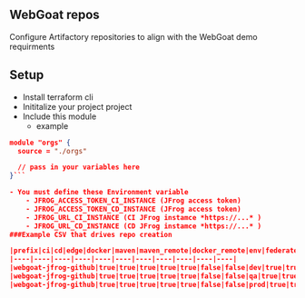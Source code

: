 ## WebGoat repos
Configure Artifactory repositories to align with the WebGoat demo requirments

## Setup
- Install terraform cli
- Inititalize your project project
- Include this module
    - example
```json
module "orgs" {
  source = "./orgs"

  // pass in your variables here
}```

- You must define these Environment variable
    - JFROG_ACCESS_TOKEN_CI_INSTANCE (JFrog access token)
    - JFROG_ACCESS_TOKEN_CD_INSTANCE (JFrog access token)
    - JFROG_URL_CI_INSTANCE (CI JFrog instamce *https://...* )
    - JFROG_URL_CD_INSTANCE (CD JFrog instamce *https://...* )
###Example CSV that drives repo creation

|prefix|ci|cd|edge|docker|maven|maven_remote|docker_remote|env|federated|xray_enabled|
|----|----|----|----|----|----|----|----|----|----|----|
|webgoat-jfrog-github|true|true|true|true|true|false|false|dev|true|true|
|webgoat-jfrog-github|true|true|true|true|true|false|false|qa|true|true|
|webgoat-jfrog-github|true|true|true|true|true|false|false|prod|true|true|